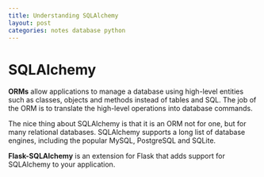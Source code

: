```yaml
---
title: Understanding SQLAlchemy
layout: post
categories: notes database python
---
```


# SQLAlchemy

**ORMs** allow applications to manage a database using high-level entities such as classes, objects and methods instead of tables and SQL. The job of the ORM is to translate the high-level operations into database commands.

The nice thing about SQLAlchemy is that it is an ORM not for one, but for many relational databases. SQLAlchemy supports a long list of database engines, including the popular MySQL, PostgreSQL and SQLite.


**Flask-SQLAlchemy** is an extension for Flask that adds support for SQLAlchemy to your application. 